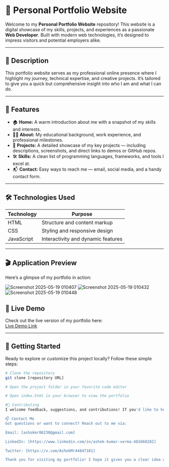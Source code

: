 # 🚀 Personal Portfolio Website

Welcome to my **Personal Portfolio Website** repository! This website is a digital showcase of my skills, projects, and experiences as a passionate **Web Developer**. Built with modern web technologies, it’s designed to impress visitors and potential employers alike.

---

## 🌟 Description

This portfolio website serves as my professional online presence where I highlight my journey, technical expertise, and creative projects. It’s tailored to give you a quick but comprehensive insight into who I am and what I can do.

---

## 🎯 Features

- 🏠 **Home:** A warm introduction about me with a snapshot of my skills and interests.
- 👨‍💻 **About:** My educational background, work experience, and professional milestones.
- 💼 **Projects:** A detailed showcase of my key projects — including descriptions, screenshots, and direct links to demos or GitHub repos.
- 🛠️ **Skills:** A clean list of programming languages, frameworks, and tools I excel at.
- 📬 **Contact:** Easy ways to reach me — email, social media, and a handy contact form.

---

## 🛠️ Technologies Used

| Technology | Purpose                          |
|------------|---------------------------------|
| HTML       | Structure and content markup    |
| CSS        | Styling and responsive design   |
| JavaScript | Interactivity and dynamic features |

---

## 🎬 Application Preview

Here’s a glimpse of my portfolio in action:

![Screenshot 2025-05-19 010407](https://github.com/user-attachments/assets/301981f6-9a6d-44f0-961d-a46627b3a3d1)
![Screenshot 2025-05-19 010432](https://github.com/user-attachments/assets/43437fb4-42f8-4a08-9510-bc00658f8d10)
![Screenshot 2025-05-19 010448](https://github.com/user-attachments/assets/fdd1d41e-b339-493d-be0f-e93483c2b6c0)

## 🚀 Live Demo

Check out the live version of my portfolio here:  
[Live Demo Link](https://your-live-demo-url.com)

---

## 🚀 Getting Started

Ready to explore or customize this project locally? Follow these simple steps:

```bash
# Clone the repository
git clone [repository URL]

# Open the project folder in your favorite code editor

# Open index.html in your browser to view the portfolio

#🤝 Contributing
I welcome feedback, suggestions, and contributions! If you'd like to help improve this portfolio, please check the CONTRIBUTING.md file for guidelines.

📫 Contact Me
Got questions or want to connect? Reach out to me via:

Email: [ashokmr86230@gmail.com]

LinkedIn: [https://www.linkedin.com/in/ashok-kumar-verma-481660282]

Twitter: [https://x.com/AshokMr44847181]

Thank you for visiting my portfolio! I hope it gives you a clear idea of my skills and passion for web development. Looking forward to connecting with you! 😊

